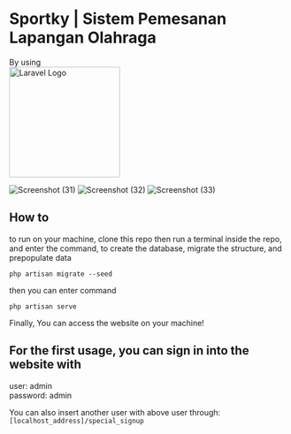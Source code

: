 # Sportky | Sistem Pemesanan Lapangan Olahraga
<p>By using <br><a href="https://laravel.com" target="_blank"><img src="https://raw.githubusercontent.com/laravel/art/master/logo-lockup/5%20SVG/2%20CMYK/1%20Full%20Color/laravel-logolockup-cmyk-red.svg" width="200" alt="Laravel Logo"></a></p>

![Screenshot (31)](https://github.com/iccangji/sportky_web/assets/77067538/3a749aff-58f5-4e70-8ec5-c3be3c007b4a)
![Screenshot (32)](https://github.com/iccangji/sportky_web/assets/77067538/f178358a-ed3a-4ab7-b068-a4e5229e5289)
![Screenshot (33)](https://github.com/iccangji/sportky_web/assets/77067538/ecbf8a6d-5853-4055-b7ce-3c48c48fb8cb)


## How to
to run on your machine, clone this repo then run a terminal inside the repo, and enter the command, to create the database, migrate the structure, and prepopulate data
```
php artisan migrate --seed
```

then you can enter command
```
php artisan serve
```

Finally, You can access the website on your machine!

## For the first usage, you can sign in into the website with
user: admin <br>
password: admin<br>

You can also insert another user with above user through:
```[localhost_address]/special_signup```
